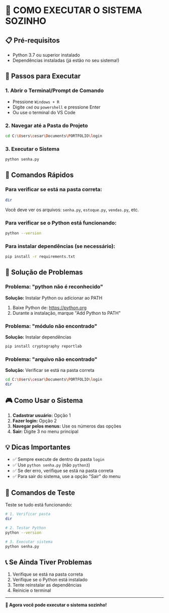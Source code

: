 # 🚀 COMO EXECUTAR O SISTEMA SOZINHO

## 📋 Pré-requisitos
- Python 3.7 ou superior instalado
- Dependências instaladas (já estão no seu sistema!)

## 🔧 Passos para Executar

### 1. Abrir o Terminal/Prompt de Comando
- Pressione `Windows + R`
- Digite `cmd` ou `powershell` e pressione Enter
- Ou use o terminal do VS Code

### 2. Navegar até a Pasta do Projeto
```bash
cd C:\Users\cesar\Documents\PORTFOLIO\login
```

### 3. Executar o Sistema
```bash
python senha.py
```

## 🎯 Comandos Rápidos

### Para verificar se está na pasta correta:
```bash
dir
```
Você deve ver os arquivos: `senha.py`, `estoque.py`, `vendas.py`, etc.

### Para verificar se o Python está funcionando:
```bash
python --version
```

### Para instalar dependências (se necessário):
```bash
pip install -r requirements.txt
```

## 🚨 Solução de Problemas

### Problema: "python não é reconhecido"
**Solução:** Instalar Python ou adicionar ao PATH
1. Baixe Python de: https://python.org
2. Durante a instalação, marque "Add Python to PATH"

### Problema: "módulo não encontrado"
**Solução:** Instalar dependências
```bash
pip install cryptography reportlab
```

### Problema: "arquivo não encontrado"
**Solução:** Verificar se está na pasta correta
```bash
cd C:\Users\cesar\Documents\PORTFOLIO\login
dir
```

## 🎮 Como Usar o Sistema

1. **Cadastrar usuário:** Opção 1
2. **Fazer login:** Opção 2
3. **Navegar pelos menus:** Use os números das opções
4. **Sair:** Digite 3 no menu principal

## 💡 Dicas Importantes

- ✅ Sempre execute de dentro da pasta `login`
- ✅ Use `python senha.py` (não `python3`)
- ✅ Se der erro, verifique se está na pasta correta
- ✅ Para sair do sistema, use a opção "Sair" do menu

## 🔄 Comandos de Teste

Teste se tudo está funcionando:
```bash
# 1. Verificar pasta
dir

# 2. Testar Python
python --version

# 3. Executar sistema
python senha.py
```

## 📞 Se Ainda Tiver Problemas

1. Verifique se está na pasta correta
2. Verifique se o Python está instalado
3. Tente reinstalar as dependências
4. Reinicie o terminal

---
**🎉 Agora você pode executar o sistema sozinho!**

